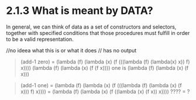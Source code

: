 




# 2.1.3 What is meant by DATA?

In general, we can think of data as a set of constructors and selectors, together with specified conditions that those procedures must fulfill in order to be a valid representation.


//no ideea what this is or what it does
// has no output

> (add-1 zero) = (lambda (f) (lambda (x) (f (((lambda (f) (lambda(x) x)) f) x))))
		 (lambda (f) (lambda (x) (f (f x))))
		 one is  (lambda (f) (lambda (x) (f x)))

> (add-1 one)   = (lambda (f) (lambda (x) (f (((lambda (f) (lambda (x) (f x))) f) x))))
		= (lambda (f) (lambda (x) (f ((lambda (x) (f x)) x))))  ????
		= ?
